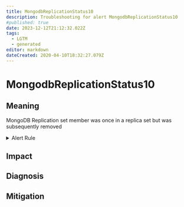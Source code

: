 ```yaml
---
title: MongodbReplicationStatus10
description: Troubleshooting for alert MongodbReplicationStatus10
#published: true
date: 2023-12-12T21:12:32.022Z
tags: 
  - LGTM
  - generated
editor: markdown
dateCreated: 2020-04-10T18:32:27.079Z
---
```


# MongodbReplicationStatus10

## Meaning
[//]: # "Short paragraph that explains what the alert means"
MongoDB Replication set member was once in a replica set but was subsequently removed

<details>
  <summary>Alert Rule</summary>

{{% rule "mongodb/dcu-mongodb-exporter.yml" "MongodbReplicationStatus10" %}}

{{% comment %}}

```yaml
alert: MongodbReplicationStatus10
expr: mongodb_replset_member_state == 10
for: 0m
labels:
    severity: critical
annotations:
    summary: MongoDB replication Status 10 (instance {{ $labels.instance }})
    description: |-
        MongoDB Replication set member was once in a replica set but was subsequently removed
          VALUE = {{ $value }}
          LABELS = {{ $labels }}
    runbook: https://github.com/srerun/prometheus-alerts/blob/main/content/runbooks/dcu-mongodb-exporter/MongodbReplicationStatus10.md

```

{{% /comment %}}

</details>


## Impact
[//]: # "What could / will happen if the alert is not addressed"



## Diagnosis
[//]: # "Steps to take to identify the cause of the problem"



## Mitigation
[//]: # "The steps necessary to resolve the alert"
